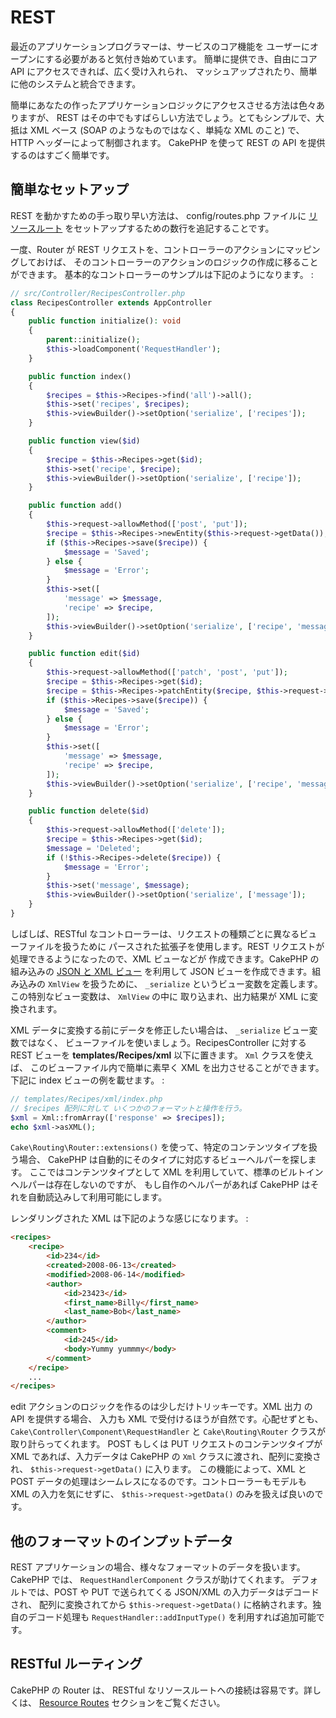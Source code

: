 # REST

最近のアプリケーションプログラマーは、サービスのコア機能を
ユーザーにオープンにする必要があると気付き始めています。
簡単に提供でき、自由にコア API にアクセスできれば、広く受け入れられ、
マッシュアップされたり、簡単に他のシステムと統合できます。

簡単にあなたの作ったアプリケーションロジックにアクセスさせる方法は色々ありますが、
REST はその中でもすばらしい方法でしょう。とてもシンプルで、大抵は XML ベース
(SOAP のようなものではなく、単純な XML のこと) で、HTTP ヘッダーによって制御されます。
CakePHP を使って REST の API を提供するのはすごく簡単です。

## 簡単なセットアップ

REST を動かすための手っ取り早い方法は、 config/routes.php ファイルに
[リソースルート](../development/routing#resource-routes) をセットアップするための数行を追記することです。

一度、Router が REST リクエストを、コントローラーのアクションにマッピングしておけば、
そのコントローラーのアクションのロジックの作成に移ることができます。
基本的なコントローラーのサンプルは下記のようになります。 :

``` php
// src/Controller/RecipesController.php
class RecipesController extends AppController
{
    public function initialize(): void
    {
        parent::initialize();
        $this->loadComponent('RequestHandler');
    }

    public function index()
    {
        $recipes = $this->Recipes->find('all')->all();
        $this->set('recipes', $recipes);
        $this->viewBuilder()->setOption('serialize', ['recipes']);
    }

    public function view($id)
    {
        $recipe = $this->Recipes->get($id);
        $this->set('recipe', $recipe);
        $this->viewBuilder()->setOption('serialize', ['recipe']);
    }

    public function add()
    {
        $this->request->allowMethod(['post', 'put']);
        $recipe = $this->Recipes->newEntity($this->request->getData());
        if ($this->Recipes->save($recipe)) {
            $message = 'Saved';
        } else {
            $message = 'Error';
        }
        $this->set([
            'message' => $message,
            'recipe' => $recipe,
        ]);
        $this->viewBuilder()->setOption('serialize', ['recipe', 'message']);
    }

    public function edit($id)
    {
        $this->request->allowMethod(['patch', 'post', 'put']);
        $recipe = $this->Recipes->get($id);
        $recipe = $this->Recipes->patchEntity($recipe, $this->request->getData());
        if ($this->Recipes->save($recipe)) {
            $message = 'Saved';
        } else {
            $message = 'Error';
        }
        $this->set([
            'message' => $message,
            'recipe' => $recipe,
        ]);
        $this->viewBuilder()->setOption('serialize', ['recipe', 'message']);
    }

    public function delete($id)
    {
        $this->request->allowMethod(['delete']);
        $recipe = $this->Recipes->get($id);
        $message = 'Deleted';
        if (!$this->Recipes->delete($recipe)) {
            $message = 'Error';
        }
        $this->set('message', $message);
        $this->viewBuilder()->setOption('serialize', ['message']);
    }
}
```

しばしば、RESTful なコントローラーは、リクエストの種類ごとに異なるビューファイルを扱うために
パースされた拡張子を使用します。REST リクエストが処理できるようになったので、XML ビューなどが
作成できます。CakePHP の組み込みの [JSON と XML ビュー](../views/json-and-xml-views) を利用して
JSON ビューを作成できます。組み込みの `XmlView` を扱うために、
`_serialize` というビュー変数を定義します。この特別なビュー変数は、 `XmlView` の中に
取り込まれ、出力結果が XML に変換されます。

XML データに変換する前にデータを修正したい場合は、 `_serialize` ビュー変数ではなく、
ビューファイルを使いましょう。RecipesController に対する REST ビューを
**templates/Recipes/xml** 以下に置きます。 `Xml` クラスを使えば、
このビューファイル内で簡単に素早く XML を出力させることができます。
下記に index ビューの例を載せます。 :

``` php
// templates/Recipes/xml/index.php
// $recipes 配列に対して いくつかのフォーマットと操作を行う。
$xml = Xml::fromArray(['response' => $recipes]);
echo $xml->asXML();
```

`Cake\Routing\Router::extensions()` を使って、特定のコンテンツタイプを扱う場合、
CakePHP は自動的にそのタイプに対応するビューヘルパーを探します。
ここではコンテンツタイプとして XML を利用していて、標準のビルトインヘルパーは存在しないのですが、
もし自作のヘルパーがあれば CakePHP はそれを自動読込みして利用可能にします。

レンダリングされた XML は下記のような感じになります。 :

``` html
<recipes>
    <recipe>
        <id>234</id>
        <created>2008-06-13</created>
        <modified>2008-06-14</modified>
        <author>
            <id>23423</id>
            <first_name>Billy</first_name>
            <last_name>Bob</last_name>
        </author>
        <comment>
            <id>245</id>
            <body>Yummy yummmy</body>
        </comment>
    </recipe>
    ...
</recipes>
```

edit アクションのロジックを作るのは少しだけトリッキーです。XML 出力 の API を提供する場合、
入力も XML で受付けるほうが自然です。心配せずとも、
`Cake\Controller\Component\RequestHandler` と
`Cake\Routing\Router` クラスが取り計らってくれます。
POST もしくは PUT リクエストのコンテンツタイプが XML であれば、入力データは CakePHP の
`Xml` クラスに渡され、配列に変換され、 `$this->request->getData()` に入ります。
この機能によって、XML と POST データの処理はシームレスになるのです。コントローラーもモデルも
XML の入力を気にせずに、 `$this->request->getData()` のみを扱えば良いのです。

## 他のフォーマットのインプットデータ

REST アプリケーションの場合、様々なフォーマットのデータを扱います。
CakePHP では、 `RequestHandlerComponent` クラスが助けてくれます。
デフォルトでは、POST や PUT で送られてくる JSON/XML の入力データはデコードされ、
配列に変換されてから `$this->request->getData()` に格納されます。独自のデコード処理も
`RequestHandler::addInputType()` を利用すれば追加可能です。

## RESTful ルーティング

CakePHP の Router は、 RESTful なリソースルートへの接続は容易です。詳しくは、
[Resource Routes](../development/routing#resource-routes) セクションをご覧ください。
